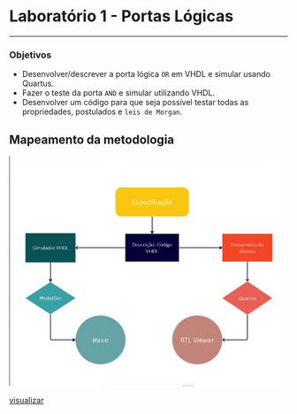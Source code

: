 # Laboratório 1 - Portas Lógicas
----
### Objetivos

- Desenvolver/descrever a porta lógica `OR` em VHDL e simular usando Quartus.
- Fazer o teste da porta `AND` e simular utilizando VHDL.
- Desenvolver um código para que seja possível testar todas as propriedades,
postulados e `leis de Morgan`.

## Mapeamento da metodologia

<img src = ".\q1\assets\fluxograma.png" width = "900px" alig/>

[visualizar](./q1/assets/fluxograma.PNG)